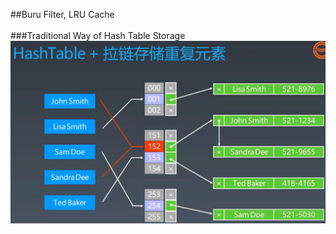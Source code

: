 ##Buru Filter, LRU Cache
<br></br>
###Traditional Way of Hash Table Storage
![Image of /hashtable_storage](imgs//hashtable_storage.jpg)
<br></br>